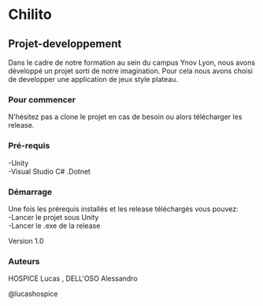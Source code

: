 # Chilito

## Projet-developpement
Dans le cadre de notre formation au sein du campus Ynov Lyon, nous avons développé un projet sorti de notre imagination.
Pour cela nous avons choisi de developper une application de jeux style plateau.

### Pour commencer 
N'hésitez pas a clone le projet en cas de besoin ou alors télécharger les release.

### Pré-requis 
-Unity \
-Visual Studio C# .Dotnet

### Démarrage 
Une fois les prérequis installés et les release téléchargés vous pouvez:\
-Lancer le projet sous Unity\
-Lancer le .exe de la release

Version 1.0

### Auteurs 
HOSPICE Lucas , DELL'OSO Alessandro

@lucashospice
